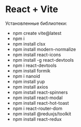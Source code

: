 # React + Vite

Установленные библиотеки:

- npm create vite@latest
- npm i
- npm install clsx
- npm install modern-normalize
- npm install react-icons
- npm install -g react-devtools
- npm i react-devtools
- npm install formik
- npm i nanoid
- npm install yup
- npm install axios
- npm install react-spinners
- npm install react-modal
- npm install react-hot-toast
- npm i react-router-dom
- npm install @reduxjs/toolkit
- npm install react-redux
